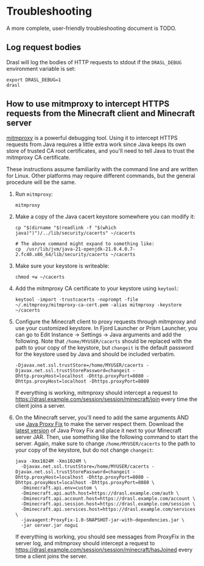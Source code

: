 # Troubleshooting

A more complete, user-friendly troubleshooting document is TODO.

## Log request bodies

Drasl will log the bodies of HTTP requests to stdout if the `DRASL_DEBUG` environment variable is set:

```
export DRASL_DEBUG=1
drasl
```

## How to use mitmproxy to intercept HTTPS requests from the Minecraft client and Minecraft server

[mitmproxy](https://mitmproxy.org) is a powerful debugging tool. Using it to intercept HTTPS requests from Java requires a little extra work since Java keeps its own store of trusted CA root certificates, and you'll need to tell Java to trust the mitmproxy CA certificate.

These instructions assume familiarity with the command line and are written for Linux. Other platforms may require different commands, but the general procedure will be the same.

1. Run `mitmproxy`:

   ```
   mitmproxy
   ```

2. Make a copy of the Java cacert keystore somewhere you can modify it:

   ```
   cp "$(dirname "$(readlink -f "$(which java)")")/../lib/security/cacerts" ~/cacerts

   # The above command might expand to something like:
   cp  /usr/lib/jvm/java-21-openjdk-21.0.4.0.7-2.fc40.x86_64/lib/security/cacerts ~/cacerts
   ```

3. Make sure your keystore is writeable:

   ```
   chmod +w ~/cacerts
   ```

4. Add the mitmproxy CA certificate to your keystore using `keytool`:

   ```
   keytool -import -trustcacerts -noprompt -file ~/.mitmproxy/mitmproxy-ca-cert.pem -alias mitmproxy -keystore ~/cacerts
   ```

5. Configure the Minecraft client to proxy requests through mitmproxy and use your customized keystore. In Fjord Launcher or Prism Launcher, you can go to Edit Instance → Settings → Java arguments and add the following. Note that `/home/MYUSER/cacerts` should be replaced with the path to your copy of the keystore, but `changeit` is the default password for the keystore used by Java and should be included verbatim.

   ```
   -Djavax.net.ssl.trustStore=/home/MYUSER/cacerts -Djavax.net.ssl.trustStorePassword=changeit -Dhttp.proxyHost=localhost -Dhttp.proxyPort=8080 -Dhttps.proxyHost=localhost -Dhttps.proxyPort=8080
   ```

   If everything is working, mitmproxy should intercept a request to https://drasl.example.com/session/session/minecraft/join every time the client joins a server.

6. On the Minecraft server, you'll need to add the same arguments AND use [Java Proxy Fix](https://github.com/unmojang/java-proxy-fix) to make the server respect them. Download the [latest version](https://github.com/unmojang/java-proxy-fix/releases) of Java Proxy Fix and place it next to your Minecraft server JAR. Then, use something like the following command to start the server. Again, make sure to change `/home/MYUSER/cacerts` to the path to your copy of the keystore, but do not change `changeit`:

   ```
   java -Xmx1024M -Xms1024M \
     -Djavax.net.ssl.trustStore=/home/MYUSER/cacerts -Djavax.net.ssl.trustStorePassword=changeit -Dhttp.proxyHost=localhost -Dhttp.proxyPort=8080 -Dhttps.proxyHost=localhost -Dhttps.proxyPort=8080 \
     -Dminecraft.api.env=custom \
     -Dminecraft.api.auth.host=https://drasl.example.com/auth \
     -Dminecraft.api.account.host=https://drasl.example.com/account \
     -Dminecraft.api.session.host=https://drasl.example.com/session \
     -Dminecraft.api.services.host=https://drasl.example.com/services \
     -javaagent:ProxyFix-1.0-SNAPSHOT-jar-with-dependencies.jar \
     -jar server.jar nogui
   ```

   If everything is working, you should see messages from ProxyFix in the server log, and mitmproxy should intercept a request to https://drasl.example.com/session/session/minecraft/hasJoined every time a client joins the server.
